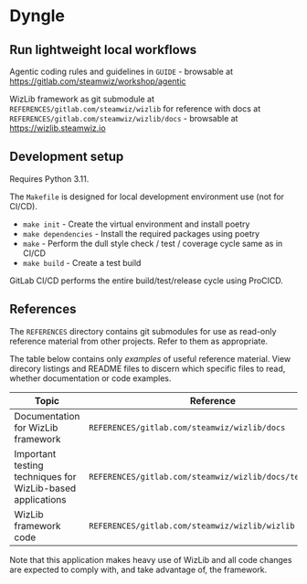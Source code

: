 # Dyngle

## Run lightweight local workflows

Agentic coding rules and guidelines in `GUIDE` - browsable at https://gitlab.com/steamwiz/workshop/agentic

WizLib framework as git submodule at `REFERENCES/gitlab.com/steamwiz/wizlib` for reference with docs at `REFERENCES/gitlab.com/steamwiz/wizlib/docs` - browsable at https://wizlib.steamwiz.io

## Development setup

Requires Python 3.11.

The `Makefile` is designed for local development environment use (not for CI/CD).

- `make init` - Create the virtual environment and install poetry
- `make dependencies` - Install the required packages using poetry
- `make` - Perform the dull style check / test / coverage cycle same as in CI/CD
- `make build` - Create a test build

GitLab CI/CD performs the entire build/test/release cycle using ProCICD.

## References

The `REFERENCES` directory contains git submodules for use as read-only reference material from other projects. Refer to them as appropriate.

The table below contains only _examples_ of useful reference material. View direcory listings and README files to discern which specific files to read, whether documentation or code examples.

| Topic | Reference |
| --- | --- |
| Documentation for WizLib framework | `REFERENCES/gitlab.com/steamwiz/wizlib/docs` |
| Important testing techniques for WizLib-based applications | `REFERENCES/gitlab.com/steamwiz/wizlib/docs/testing.md` |
| WizLib framework code | `REFERENCES/gitlab.com/steamwiz/wizlib/wizlib` |

Note that this application makes heavy use of WizLib and all code changes are expected to comply with, and take advantage of, the framework.

